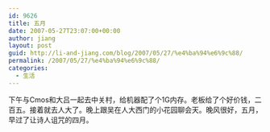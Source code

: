 ```yaml
---
id: 9626
title: 五月
date: 2007-05-27T23:07:00+00:00
author: jiang
layout: post
guid: http://li-and-jiang.com/blog/2007/05/27/%e4%ba%94%e6%9c%88/
permalink: /2007/05/27/%e4%ba%94%e6%9c%88/
categories:
  - 生活
---
```

下午与Cmos和大吕一起去中关村，给机器配了个1G内存。老板给了个好价钱，二百五。接着就去人大了。晚上跟吴在人大西门的小花园聊会天。晚风很好，五月，早过了让诗人诅咒的四月。